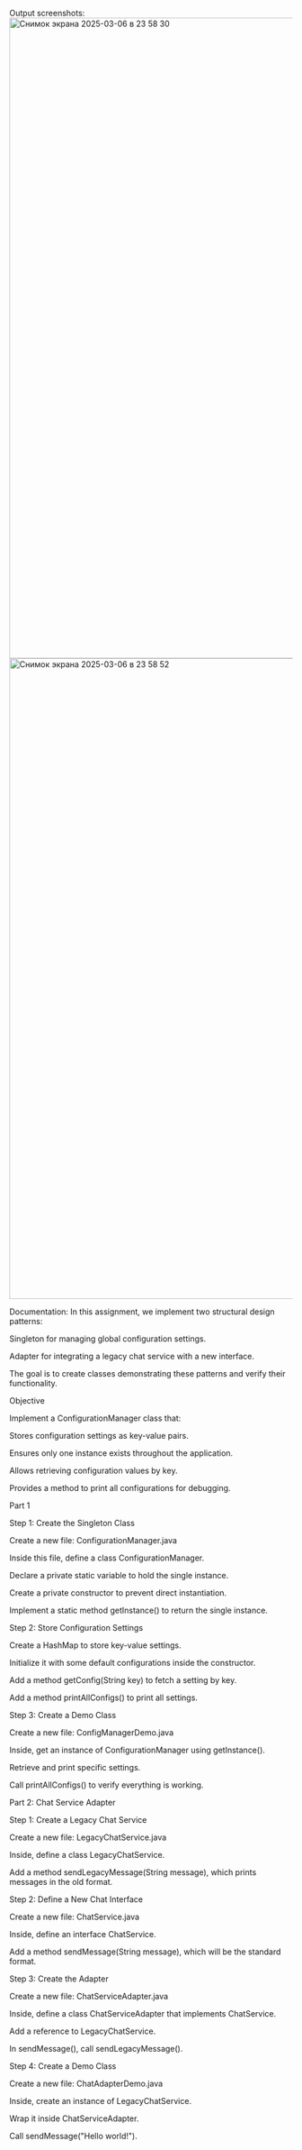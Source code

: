 Output screenshots:
<img width="1137" alt="Снимок экрана 2025-03-06 в 23 58 30" src="https://github.com/user-attachments/assets/59e16933-1e64-4e80-b6dd-b2a8d1f6fc47" />
<img width="1137" alt="Снимок экрана 2025-03-06 в 23 58 52" src="https://github.com/user-attachments/assets/931c7817-c51e-4334-965b-be0ee2e556cd" />

Documentation:
In this assignment, we implement two structural design patterns:

Singleton for managing global configuration settings.

Adapter for integrating a legacy chat service with a new interface.

The goal is to create classes demonstrating these patterns and verify their functionality.

Objective

Implement a ConfigurationManager class that:

Stores configuration settings as key-value pairs.

Ensures only one instance exists throughout the application.

Allows retrieving configuration values by key.

Provides a method to print all configurations for debugging.

Part 1

Step 1: Create the Singleton Class

Create a new file: ConfigurationManager.java

Inside this file, define a class ConfigurationManager.

Declare a private static variable to hold the single instance.

Create a private constructor to prevent direct instantiation.

Implement a static method getInstance() to return the single instance.

Step 2: Store Configuration Settings

Create a HashMap to store key-value settings.

Initialize it with some default configurations inside the constructor.

Add a method getConfig(String key) to fetch a setting by key.

Add a method printAllConfigs() to print all settings.

Step 3: Create a Demo Class

Create a new file: ConfigManagerDemo.java

Inside, get an instance of ConfigurationManager using getInstance().

Retrieve and print specific settings.

Call printAllConfigs() to verify everything is working.


Part 2: Chat Service Adapter 


Step 1: Create a Legacy Chat Service

Create a new file: LegacyChatService.java

Inside, define a class LegacyChatService.

Add a method sendLegacyMessage(String message), which prints messages in the old format.

Step 2: Define a New Chat Interface

Create a new file: ChatService.java

Inside, define an interface ChatService.

Add a method sendMessage(String message), which will be the standard format.

Step 3: Create the Adapter

Create a new file: ChatServiceAdapter.java

Inside, define a class ChatServiceAdapter that implements ChatService.

Add a reference to LegacyChatService.

In sendMessage(), call sendLegacyMessage().

Step 4: Create a Demo Class

Create a new file: ChatAdapterDemo.java

Inside, create an instance of LegacyChatService.

Wrap it inside ChatServiceAdapter.

Call sendMessage("Hello world!").
